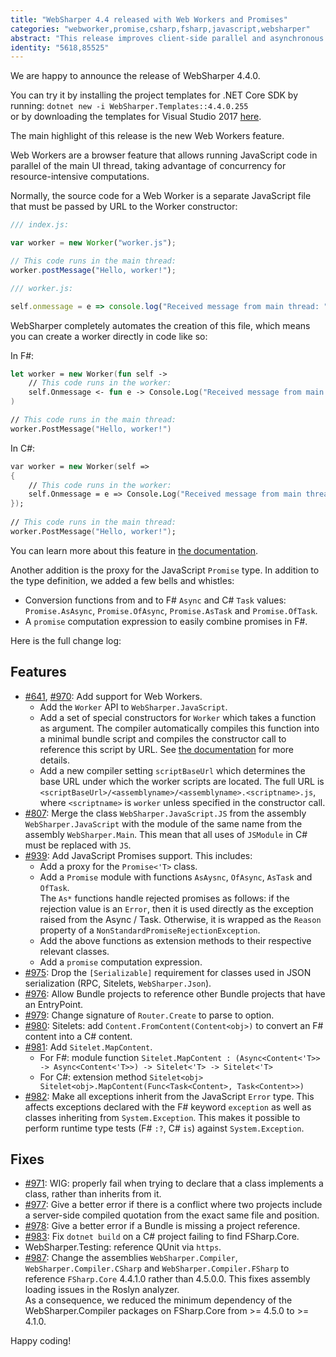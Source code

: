 ```yaml
---
title: "WebSharper 4.4 released with Web Workers and Promises"
categories: "webworker,promise,csharp,fsharp,javascript,websharper"
abstract: "This release improves client-side parallel and asynchronous programming in F# and C#."
identity: "5618,85525"
---
```

We are happy to announce the release of WebSharper 4.4.0.

You can try it by installing the project templates for .NET Core SDK by running: `dotnet new -i WebSharper.Templates::4.4.0.255`  
or by downloading the templates for Visual Studio 2017 [here](http://websharper.com/installers/WebSharper.4.4.0.255.vsix).

The main highlight of this release is the new Web Workers feature.

Web Workers are a browser feature that allows running JavaScript code in parallel of the main UI thread, taking advantage of concurrency for resource-intensive computations.

Normally, the source code for a Web Worker is a separate JavaScript file that must be passed by URL to the Worker constructor:

```javascript
/// index.js:

var worker = new Worker("worker.js");

// This code runs in the main thread:
worker.postMessage("Hello, worker!");
```

```javascript
/// worker.js:

self.onmessage = e => console.log("Received message from main thread: " + e.data);
```

WebSharper completely automates the creation of this file, which means you can create a worker directly in code like so:

In F#:

```fsharp
let worker = new Worker(fun self ->
    // This code runs in the worker:
    self.Onmessage <- fun e -> Console.Log("Received message from main thread: " + string e.Data)
)

// This code runs in the main thread:
worker.PostMessage("Hello, worker!")
```

In C#:

```fsharp
var worker = new Worker(self =>
{
    // This code runs in the worker:
    self.Onmessage = e => Console.Log("Received message from main thread: " + (string)e.Data);
});
    
// This code runs in the main thread:
worker.PostMessage("Hello, worker!");
```

You can learn more about this feature in [the documentation](http://developers.websharper.com/docs/v4.x/fs/web-workers).

Another addition is the proxy for the JavaScript `Promise` type. In addition to the type definition, we added a few bells and whistles:

* Conversion functions from and to F# `Async` and C# `Task` values: `Promise.AsAsync`, `Promise.OfAsync`, `Promise.AsTask` and `Promise.OfTask`.
* A `promise` computation expression to easily combine promises in F#.

Here is the full change log:

## Features

* [#641](https://github.com/dotnet-websharper/core/issues/641), [#970](https://github.com/dotnet-websharper/core/issues/970): Add support for Web Workers.
    * Add the `Worker` API to `WebSharper.JavaScript`.
    * Add a set of special constructors for `Worker` which takes a function as argument. The compiler automatically compiles this function into a minimal bundle script and compiles the constructor call to reference this script by URL. See [the documentation](http://developers.websharper.com/docs/v4.x/fs/web-workers) for more details.
    * Add a new compiler setting `scriptBaseUrl` which determines the base URL under which the worker scripts are located. The full URL is `<scriptBaseUrl>/<assemblyname>/<assemblyname>.<scriptname>.js`, where `<scriptname>` is `worker` unless specified in the constructor call.
* [#807](https://github.com/dotnet-websharper/core/issues/907): Merge the class `WebSharper.JavaScript.JS` from the assembly `WebSharper.JavaScript` with the module of the same name from the assembly `WebSharper.Main`. This mean that all uses of `JSModule` in C# must be replaced with `JS`.
* [#939](https://github.com/dotnet-websharper/core/issues/939): Add JavaScript Promises support. This includes:
    * Add a proxy for the `Promise<'T>` class.
    * Add a `Promise` module with functions `AsAysnc`, `OfAsync`, `AsTask` and `OfTask`.  
        The `As*` functions handle rejected promises as follows: if the rejection value is an `Error`, then it is used directly as the exception raised from the Async / Task. Otherwise, it is wrapped as the `Reason` property of a `NonStandardPromiseRejectionException`.
    * Add the above functions as extension methods to their respective relevant classes.
    * Add a `promise` computation expression.
* [#975](https://github.com/dotnet-websharper/core/issues/975): Drop the `[Serializable]` requirement for classes used in JSON serialization (RPC, Sitelets, `WebSharper.Json`).
* [#976](https://github.com/dotnet-websharper/core/issues/976): Allow Bundle projects to reference other Bundle projects that have an EntryPoint.
* [#979](https://github.com/dotnet-websharper/core/issues/979): Change signature of `Router.Create` to parse to option.
* [#980](https://github.com/dotnet-websharper/core/issues/980): Sitelets: add `Content.FromContent(Content<obj>)` to convert an F# content into a C# content.
* [#981](https://github.com/dotnet-websharper/core/issues/981): Add `Sitelet.MapContent`.
    * For F#: module function `Sitelet.MapContent : (Async<Content<'T>> -> Async<Content<'T>>) -> Sitelet<'T> -> Sitelet<'T>`
    * For C#: extension method `Sitelet<obj> Sitelet<obj>.MapContent(Func<Task<Content>, Task<Content>>)`
* [#982](https://github.com/dotnet-websharper/core/issues/982): Make all exceptions inherit from the JavaScript `Error` type. This affects exceptions declared with the F# keyword `exception` as well as classes inheriting from `System.Exception`. This makes it possible to perform runtime type tests (F# `:?`, C# `is`) against `System.Exception`.

## Fixes

* [#971](https://github.com/dotnet-websharper/core/issues/971): WIG: properly fail when trying to declare that a class implements a class, rather than inherits from it.
* [#977](https://github.com/dotnet-websharper/core/issues/977): Give a better error if there is a conflict where two projects include a server-side compiled quotation from the exact same file and position.
* [#978](https://github.com/dotnet-websharper/core/issues/978): Give a better error if a Bundle is missing a project reference.
* [#983](https://github.com/dotnet-websharper/core/issues/983): Fix `dotnet build` on a C# project failing to find FSharp.Core.
* WebSharper.Testing: reference QUnit via `https`.
* [#987](https://github.com/dotnet-websharper/core/issues/987): Change the assemblies `WebSharper.Compiler`, `WebSharper.Compiler.CSharp` and `WebSharper.Compiler.FSharp` to reference `FSharp.Core` 4.4.1.0 rather than 4.5.0.0. This fixes assembly loading issues in the Roslyn analyzer.  
    As a consequence, we reduced the minimum dependency of the WebSharper.Compiler packages on FSharp.Core from >= 4.5.0 to >= 4.1.0.

Happy coding!